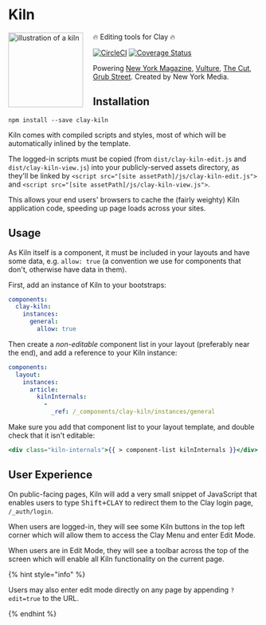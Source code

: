 # Kiln

<img src="http://i.imgur.com/RleQNNh.png?1" alt="illustration of a kiln" style="float: left;width: 150px;padding-right: 20px;" />

🔥 Editing tools for Clay 🔥

[![CircleCI](https://circleci.com/gh/clay/clay-kiln.svg?style=svg)](https://circleci.com/gh/clay/clay-kiln) [![Coverage Status](https://coveralls.io/repos/nymag/clay-kiln/badge.svg?branch=master&service=github&t=C3xeVy)](https://coveralls.io/github/nymag/clay-kiln?branch=master)

Powering [New York Magazine](http://nymag.com/), [Vulture](http://www.vulture.com/), [The Cut](http://www,thecut.com/), [Grub Street](http://www.grubstreet.com/).
Created by New York Media.

## Installation

```
npm install --save clay-kiln
```

Kiln comes with compiled scripts and styles, most of which will be automatically inlined by the template.

The logged-in scripts must be copied (from `dist/clay-kiln-edit.js` and `dist/clay-kiln-view.js`) into your publicly-served assets directory, as they'll be linked by `<script src="[site assetPath]/js/clay-kiln-edit.js">` and `<script src="[site assetPath]/js/clay-kiln-view.js">`.

This allows your end users' browsers to cache the (fairly weighty) Kiln application code, speeding up page loads across your sites.

## Usage

As Kiln itself is a component, it must be included in your layouts and have some data, e.g. `allow: true` (a convention we use for components that don't, otherwise have data in them). 

First, add an instance of Kiln to your bootstraps:

```yaml
components:
  clay-kiln:
    instances:
      general:
        allow: true
```

Then create a _non-editable_ component list in your layout (preferably near the end), and add a reference to your Kiln instance:

```yaml
components:
  layout:
    instances:
      article:
        kilnInternals:
          -
            _ref: /_components/clay-kiln/instances/general
```

Make sure you add that component list to your layout template, and double check that it isn't editable:

```handlebars
<div class="kiln-internals">{{ > component-list kilnInternals }}</div>
```

## User Experience

On public-facing pages, Kiln will add a very small snippet of JavaScript that enables users to type <kbd>Shift+CLAY</kbd> to redirect them to the Clay login page, `/_auth/login`.

When users are logged-in, they will see some Kiln buttons in the top left corner which will allow them to access the Clay Menu and enter Edit Mode.

When users are in Edit Mode, they will see a toolbar across the top of the screen which will enable all Kiln functionality on the current page.

{% hint style="info" %}

Users may also enter edit mode directly on any page by appending `?edit=true` to the URL.

{% endhint %}
